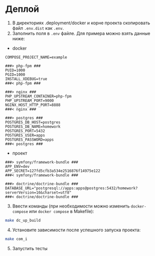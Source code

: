 # Деплой

1) В директориях .deployment/docker и корне проекта скопировать файл `.env.dist` как `.env`.
2) Заполнить поля в `.env` файле. Для примера можно взять данные ниже:
- docker
```dotenv
COMPOSE_PROJECT_NAME=example

###> php-fpm ###
PUID=1000
PGID=1000
INSTALL_XDEBUG=true
###< php-fpm ###

###> nginx ###
PHP_UPSTREAM_CONTAINER=php-fpm
PHP_UPSTREAM_PORT=9000
NGINX_HOST_HTTP_PORT=8888
###< nginx ###

###> postgres ###
POSTGRES_DB_HOST=postgres
POSTGRES_DB_NAME=homework
POSTGRES_PORT=5432
POSTGRES_USER=apps
POSTGRES_PASSWORD=apps
###< postgres ###
```

- проект
```dotenv
###> symfony/framework-bundle ###
APP_ENV=dev
APP_SECRET=127fd5cfb3a534e2516876f14975e122
###< symfony/framework-bundle ###

###> doctrine/doctrine-bundle ###
DATABASE_URL="postgresql://apps:apps@postgres:5432/homework?serverVersion=16&charset=utf8"
###< doctrine/doctrine-bundle ###
```

3) Ввести команды (при необходимости можно изменить `docker-compose` или `docker compose` в Makefile):

```bash
make dc_up_build
```

4) Установите зависимости после успешного запуска проекта:

```bash
make com_i
```

5) Запустить тесты
